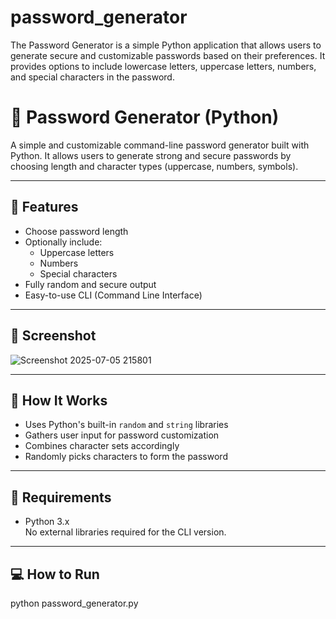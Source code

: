 # password_generator
The Password Generator is a simple Python application that allows users to generate secure and customizable passwords based on their preferences. It provides options to include lowercase letters, uppercase letters, numbers, and special characters in the password.

# 🔐 Password Generator (Python)

A simple and customizable command-line password generator built with Python. It allows users to generate strong and secure passwords by choosing length and character types (uppercase, numbers, symbols).

---

## 🚀 Features

- Choose password length
- Optionally include:
  - Uppercase letters
  - Numbers
  - Special characters
- Fully random and secure output
- Easy-to-use CLI (Command Line Interface)

---

## 📸 Screenshot

![Screenshot 2025-07-05 215801](https://github.com/user-attachments/assets/c5881c85-550b-40f8-989f-70543e2972a8)


---

## 🧠 How It Works

- Uses Python's built-in `random` and `string` libraries
- Gathers user input for password customization
- Combines character sets accordingly
- Randomly picks characters to form the password

---

## 🧰 Requirements

- Python 3.x  
No external libraries required for the CLI version.

---

## 💻 How to Run

python password_generator.py

